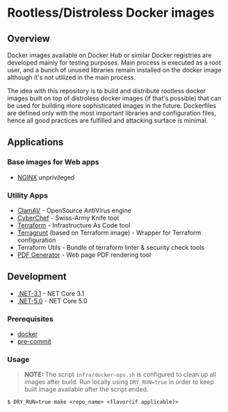 # Rootless/Distroless Docker images

## Overview
Docker images available on Docker Hub or similar Docker registries are developed mainly for testing purposes. 
Main process is executed as a root user, and a bunch of unused libraries remain installed on the docker image although 
it's not utilized in the main process.

The idea with this repository is to build and distribute rootless docker images built on top of distroless docker images 
(if that's possible) that can be used for building more sophisticated images in the future.
Dockerfiles are defined only with the most important libraries and configuration files, hence all good practices are 
fulfilled and attacking surface is minimal.

## Applications

### Base images for Web apps
- [NGINX](https://github.com/nginxinc) unprivileged

### Utility Apps

- [ClamAV](https://www.clamav.net/) - OpenSource AntiVirus engine
- [CyberChef](https://github.com/gchq/CyberChef) - Swiss-Army Knife tool
- [Terraform](https://www.terraform.io/) - Infrastructure As Code tool
- [Terragrunt](https://terragrunt.gruntwork.io/) (based on Terraform image) - Wrapper for Terraform configuration
- Terraform Utils - Bundle of terraform linter & security check tools  
- [PDF Generator](https://github.com/alvarcarto/url-to-pdf-api) - Web page PDF rendering tool

## Development

- [.NET-3.1](https://dotnet.microsoft.com/download/dotnet/3.1) - NET Core 3.1
- [.NET-5.0](https://dotnet.microsoft.com/download/dotnet/5.0) - NET Core 5.0

### Prerequisites

- [docker](https://docs.docker.com/engine/install/)
- [pre-commit](https://pre-commit.com/#install)

### Usage

> **NOTE:**
The script `infra/docker-ops.sh` is configured to clean up all images after build. Run locally using `DRY_RUN=true` 
in order to keep built image available after the script ended.

```shell
$ DRY_RUN=true make <repo_name> <flavor(if applicable)>
```
